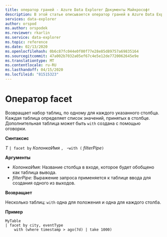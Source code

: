 ```yaml
---
title: оператор граней - Azure Data Explorer Документы Майкрософт
description: В этой статье описывается оператор граней в Azure Data Explorer.
services: data-explorer
author: orspod
ms.author: orspodek
ms.reviewer: rkarlin
ms.service: data-explorer
ms.topic: reference
ms.date: 02/13/2020
ms.openlocfilehash: 0b6c87fc044e0f00f77e28e85d89757a69835164
ms.sourcegitcommit: 47a002b7032a05ef67c4e5e12de7720062645e9e
ms.translationtype: MT
ms.contentlocale: ru-RU
ms.lasthandoff: 04/15/2020
ms.locfileid: "81515323"
---
```

# <a name="facet-operator"></a>Оператор facet

Возвращает набор таблиц, по одному для каждого указанного столбца.
Каждая таблица определяет список значений, принятых в столбце.
Дополнительная таблица может быть `with` создана с помощью оговорки.

**Синтаксис**

*T* `| facet by` *КолонкаИмя* `, ` -`with (` *filterPipe*`)`

**Аргументы**

* *КолонкаИмя:* Название столбца в входе, которое будет обобщено как таблица вывода.
* *filterPipe:* Выражение запроса применяется к таблице ввода для создания одного из выходов.

**Возвращает**

Несколько таблиц: `with` одна для положения и одна для каждого столба.

**Пример**

```kusto
MyTable 
| facet by city, eventType 
    with (where timestamp > ago(7d) | take 1000)
```